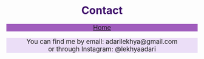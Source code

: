 <!DOCTYPE html>
<html lang = "en">
    <head>
        <meta charset = "utf-8">
<!--         <title>Lekhya Adari Personal Website</title> -->
    </head>
    <body>
        <h1 style="text-align:center; color:rgb(63, 16, 107); font-size:200%;">Contact</h1>
        <nav style = "text-align:center; background-color:rgb(160, 93, 189); font-size: 120%;">
            <a href="readme.md">Home</a>
        </nav>
        <p style = "text-align:center; background-color:rgb(235, 222, 247); font-size:120%;">
            You can find me by email: adarilekhya@gmail.com <br>
            or through Instagram: @lekhyaadari
        </p>
    </body>
</html>
